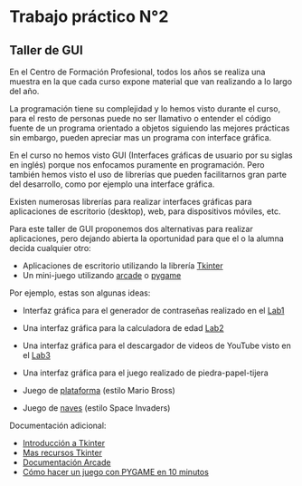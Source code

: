 # Trabajo práctico N°2

## Taller de GUI

En el Centro de Formación Profesional, todos los años se realiza una muestra en la que cada curso expone material que van realizando a lo largo del año.

La programación tiene su complejidad y lo hemos visto durante el curso, para el resto de personas puede no ser llamativo o entender el código fuente de un programa orientado a objetos siguiendo las mejores prácticas sin embargo, pueden apreciar mas un programa con interface gráfica.

En el curso no hemos visto GUI (Interfaces gráficas de usuario por su siglas en inglés) porque nos enfocamos puramente en programación. Pero también hemos visto el uso de librerías que pueden facilitarnos gran parte del desarrollo, como por ejemplo una interface gráfica.

Existen numerosas librerías para realizar interfaces gráficas para aplicaciones de escritorio (desktop), web, para dispositivos móviles, etc.

Para este taller de GUI proponemos dos alternativas para realizar aplicaciones, pero dejando abierta la oportunidad para que el o la alumna decida cualquier otro:

- Aplicaciones de escritorio utilizando la librería [Tkinter](https://docs.python.org/es/3/library/tkinter.html) 
- Un mini-juego utilizando [arcade](https://api.arcade.academy/en/latest/) o [pygame](https://www.pygame.org/news)


Por ejemplo, estas son algunas ideas:

- Interfaz gráfica para el generador de contraseñas realizado en el [Lab1](https://github.com/kity-linuxero/prog_CFP410/blob/main/labs/lab1.md#ejercicio-2)
- Una interfaz gráfica para la calculadora de edad [Lab2](https://github.com/kity-linuxero/prog_CFP410/blob/main/labs/lab2.md#calculadora-de-edad)
- Una interfaz gráfica para el descargador de videos de YouTube visto en el [Lab3](https://github.com/kity-linuxero/prog_CFP410/blob/main/labs/lab3.md#descargar-contenido-de-youtube)

- Una interfaz gráfica para el juego realizado de piedra-papel-tijera
- Juego de [plataforma](https://api.arcade.academy/en/latest/examples/index.html#platformers) (estilo Mario Bross)
- Juego de [naves](https://api.arcade.academy/en/latest/examples/index.html#shooting-with-sprites) (estilo Space Invaders)


Documentación adicional:
- [Introducción a Tkinter](https://recursospython.com/guias-y-manuales/introduccion-a-tkinter/)
- [Mas recursos Tkinter](https://recursospython.com/tag/tkinter/)
- [Documentación Arcade](https://api.arcade.academy/en/latest/get_started.html)
- [Cómo hacer un juego con PYGAME en 10 minutos](https://openwebinars.net/blog/como-hacer-un-juego-con-pygame-en-10-minutos/)

